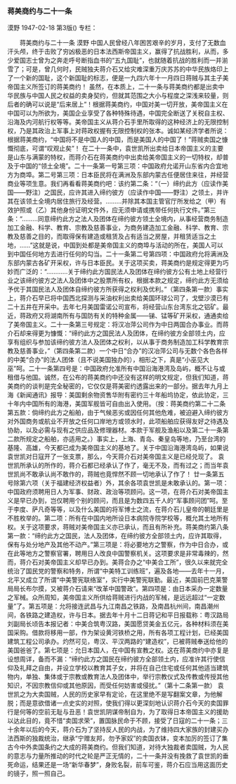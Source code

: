### 蒋美商约与二十一条
漠野
1947-02-18
第3版()
专栏：

　　蒋美商约与二十一条
    漠野
    中国人民曾经八年困苦艰辛的岁月，支付了无数血汗头颅，终于击败了穷凶极恶的日本法西斯帝国主义，赢得了抗战胜利，从而，多少爱国志士曾为之奔走呼号断指血书的“五九国耻”，也就随着抗战的胜利而一并湔雪了；可是，曾几何时，民贼独夫蒋介石又给灾难深重万庆苏苏的中华民族烙印上了一个新的国耻，这个新国耻的标志，便是一九四六年十一月四日蒋贼与其主子美帝国主义所签订的蒋美商约！
    虽然，在本质上，二十一条与蒋美商约都是出卖中华民族与中国人民之权益的卖身契约，但就其范围之大小与程度之深浅来较量，则后者的确可以说是“后来居上”！根据蒋美商约，中国对美一切开放，美帝国主义在中国可以为所欲为，美国企业享受了各种特殊待遇，中国完全断送了关税自主权、沿海及内河航行权等等。美帝国主义从蒋介石手里所取得的这种经济上的无限控制权，乃是其政治上军事上对蒋政权握有无限控制权的张本。诚如某经济学者所说：根据蒋美商约，“中国将不是中国人的中国，而是美国人的中国了！”蒋贼卖国之慷慨彻底，可谓“叹观止矣”！
    在二十一条中，袁世凯所出卖给日本帝国主义的主要是山东与满蒙的特权，而蒋介石在蒋美商约中出卖给美帝国主义的一切特权，却普及于中国的“领土全境”。二十一条第一号第三项：中国政府允诺开山东省内合宜地方为商埠。第二号第三项：日本臣民将在满洲及东部内蒙古任便居住来往，并经营商业等项生意。我们再看看蒋美商约吧：该约第二条：“（一）缔约此方（应读作美国——野注）之国民，应许其进入缔约彼方（应读作中国——野注）之领土，并许其在该领土全境内居住旅行及经营。………并除其本国主管官厅所发给之（甲）有效护照或（乙）其他身份证明文件外，应无须申请或携带任何执行文件。”第三条：“………同意缔约此方之法人及团体在缔约彼方领土全境内，从事经营商务制造加工金融、科学、教育、宗教及慈善事业，为商务建造加工金融、科学、教育、宗教及慈善之目的，而取得保有建造或租赁及占有适当之房屋，并租赁适当之土地，……”这就是说，中国到处都是美帝国主义的商埠与活动的所在，美国人可以到中国任何地方去进行任何的勾当。二十一条第二号第四项：中国政府允将满洲及东部内蒙古各矿开采权，许与日本臣民。关于这项买卖，蒋美商约是规定得更为巧妙而广泛的：“…………关于缔约此方国民法人及团体在缔约彼方公有土地上经营行业之该缔约彼方之法人及团体中之股票所有权，根据本款之规定，缔约此方无须给予优于其国民法人及团体自缔约彼方所获得之权利及优利。”（第四条第一款）事实上，蒋介石早已将中国西北探测与采油权利出卖给美国环球公司了，戈壁沙漠已有二十五井在开采中。去年七月美国雷诺公司宣布，将经营山东台湾东北之铝矿。最近，蒋政府又将湖南所有与国防有关的特种金属——锑、锰等矿开采权，通通卖给了美帝国主义。二十一条第三号规定：将汉冶萍公司作为中日两国合办事业。而蒋介石却来得更为慷慨：“缔约此方之国民法人及团体，在缔约彼方全部领土内，应享有组织与参加该缔约彼方法人及团体之权利，以从事于商务制造加工科学教育宗教及慈善事业，”（第四条第二款）一个中日“合办”的汉冶萍公司与无数个各色各样的中美“合办”的法人团体（且不说美国独办的），相形之下，真是“小巫见大巫”呵。二十一条第四号是：中国政府允准所有中国沿海港湾及岛屿，概不让与或租借与他国。诚然，在公布的蒋美商约中还没有这样的明文规定，但我们知道，蒋美商约的谈判是完全秘密的，它仅仅是蒋美密约透露出来的一部分。据去年九月上海《新闻通讯》报导：美国剩余物资售华附有密约三十年船坞协定，依此协定，三十年内中国所有的海港，美国军舰皆可自由出入使用。（按：蒋美商约第二十二条第五款：倘缔约此方之船舶，由于气候恶劣或因任何其他危难，被迫避入缔约彼方对外国商务或航业不开放之任何口岸地方或领水时，此项船舶应获得友好之待遇及协助，以及必需与现有之供应品及修理器材。本款于军舰及渔船以及第二十一条第二款所规定之船舶，亦适用之。）事实上，上海、青岛、秦皇岛等地，乃至台湾的基隆、高雄，今天都已成为美帝国主义的基地了。关于中国沿海港湾岛屿，如果说袁世凯对日寇开了一张支票，那么，今天蒋介石对美帝国主义是已经兑现了。
    袁世凯所承认的所作的，蒋介石都已经承认了作了，毫无不及，而有过之；而当年袁世凯尚不敢承认尚不敢作的，蒋贼也竟悍然不顾一切地承认了作了！
    廿一条第五号除第六项（关于福建经济权益者）外，其余各项袁世凯是未敢承认的。第一项：中国政府须聘用日人为军事、财政、政治等项顾问。这一项，在蒋介石对美帝国主义是早已办到，岂仅聘用个别的顾问，而且是为数四五千人的“军事顾问团”呵。至于李度、萨凡奇等等，以及什么美国的将军博士之流，在蒋介石儿皇帝的朝廷里是不胜枚举的。第二项：所有在中国内地所设日本病院寺院学校等，概允其土地所有权。关于这项要求，蒋贼对美帝国主义亦已承认，而且有所补充。蒋美商约第八条第一款：“缔约此方之国民，法人及团体，在缔约彼方全部领土内，应许其取得，保有与处分地产及其他不动产。”第三项是：将必要地方之警察，作为中日合办，或在此等地方之警察官署，聘用日人改良中国警察机关。这项要求是非常毒辣的，然而，蒋介石对美帝国主义却早已办到。美蒋合办之“中美合工所”，很久以来就完全统治了国民党的警察和特务，所谓“中美特工训练班”，遍及各地——去年十一月，北平又成立了所谓“中美警宪联络室”，实行中美警宪联勤。最近，美国前巴克莱警局局长布尔摸，又被蒋介石请来“改革中国警政”。第四项是：由日本采办一定数量之军械。众所周知，美帝国主义所供给蒋贼进行内战的军械，是远远超过“一定数量”了。第五项是：允将接连武昌与九江南昌之铁路，及南昌杭州间，南昌潮州间，各铁路之建造权，许与日本。据去年十月十二日蒋记和平日报载称：粤汉路局刘副局长顷告本报记者：中美合筑粤汉路，美国愿贷美金五亿元，各种材料须在美国采购。借款将移用一部，作为架设黄河铁桥之用，所有各项工程计划，已经美国建筑工程公司承办。灼然可见，粤汉、平汉两路的“建造权”，已被蒋贼奉送给他的美国爸爸了。第七项是：允日本国人，在中国有宣教之权。这在蒋美商约中亦复是设想周详，备而不漏：“缔约此方之国民在缔约彼方全部领土内，应准许其行使信仰及礼拜之自由，并设立学校以教育其子女，并将在自己住宅或任何其他适当建筑物内，单独、集体或于宗教或教育法人及团体中，举行宗教仪式及传教或传授其他知识，不因宗教信仰或其他原因，而受任何妨害或侵扰。”（第十二条第一款）
    袁世凯之为大卖国贼，人民的历史家早有定论，在这里绝不是写翻案文章，为他解脱；而是意欲借诸一点史实的对照，使我们得以更深刻地认识蒋介石今天的卖国罪行是何等的空前无耻与丑恶！袁世凯阴谋帝制自为，为了取得日本帝国主义的援助以达此目的，竟不惜“卖国求荣”，置国脉民命于不顾，接受了日寇的二十一条；三十余年以后的今天，蒋介石为了坚持反人民的内战，为了维持四大家族的封建买办法西斯的独裁统治，继承“宁赠友邦，勿予家奴”的卖国衣钵，变本加厉的签订了集古今中外卖国条约之大成的蒋美商约。但我们知道，对待大独裁者卖国贼，为人民的意志与力量所推动的时代之轮是严正无情的，二十一条并没有挽救了袁世凯的垂死命运，结果还是一场“新华春梦”，身败名裂，前车可鉴，蒋介石应当用这面历史的镜子，照一照自己。

